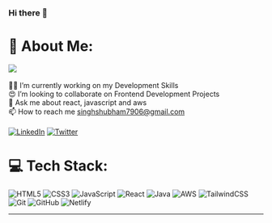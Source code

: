 ### Hi there 👋


# 💫 About Me:
[![](https://visitcount.itsvg.in/api?id=Shubham7906&icon=0&color=0)](https://visitcount.itsvg.in)
<br><br>
👨‍💻 I’m currently working on my Development Skills<br>😍 I’m looking to collaborate on Frontend Development Projects<br>💬 Ask me about react, javascript and aws<br>📫 How to reach me singhshubham7906@gmail.com <br> <br>
[![LinkedIn](https://img.shields.io/badge/linkedin-%230077B5.svg?style=for-the-badge&logo=linkedin&logoColor=white)](https://www.linkedin.com/in/shubhamsingh06388/) [![Twitter](https://img.shields.io/badge/Twitter-%231DA1F2.svg?style=for-the-badge&logo=Twitter&logoColor=white)](https://twitter.com/Shubham0638) 


# 💻 Tech Stack:
![HTML5](https://img.shields.io/badge/html5-%23E34F26.svg?style=for-the-badge&logo=html5&logoColor=white)  ![CSS3](https://img.shields.io/badge/css3-%231572B6.svg?style=for-the-badge&logo=css3&logoColor=white) ![JavaScript](https://img.shields.io/badge/javascript-%23323330.svg?style=for-the-badge&logo=javascript&logoColor=%23F7DF1E) ![React](https://img.shields.io/badge/react-%2320232a.svg?style=for-the-badge&logo=react&logoColor=%2361DAFB) ![Java](https://img.shields.io/badge/java-%23ED8B00.svg?style=for-the-badge&logo=java&logoColor=white) ![AWS](https://img.shields.io/badge/AWS-%23FF9900.svg?style=for-the-badge&logo=amazon-aws&logoColor=white) ![TailwindCSS](https://img.shields.io/badge/tailwindcss-%2338B2AC.svg?style=for-the-badge&logo=tailwind-css&logoColor=white) ![Git](https://img.shields.io/badge/git-%23F05033.svg?style=for-the-badge&logo=git&logoColor=white) ![GitHub](https://img.shields.io/badge/github-%23121011.svg?style=for-the-badge&logo=github&logoColor=white) ![Netlify](https://img.shields.io/badge/netlify-%23000000.svg?style=for-the-badge&logo=netlify&logoColor=#00C7B7) 

---

<!-- Proudly created with GPRM ( https://gprm.itsvg.in ) -->
